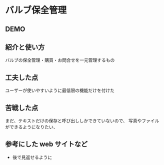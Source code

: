 # バルブ保全管理

## DEMO


## 紹介と使い方

  バルブの保全管理・購買・お問合せを一元管理するもの


## 工夫した点
ユーザーが使いやすいように最低限の機能だけを付けた

## 苦戦した点

  まだ、テキストだけの保存と呼び出ししかできていないので、
  写真やファイルができるようになりたい、

## 参考にした web サイトなど

  - 後で見返せるように